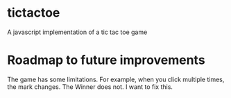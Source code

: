# tictactoe
A javascript implementation of a tic tac toe game

# Roadmap to future improvements
The game has some limitations. For example, when you click multiple times, the mark changes. The Winner does not. I want to fix this.
